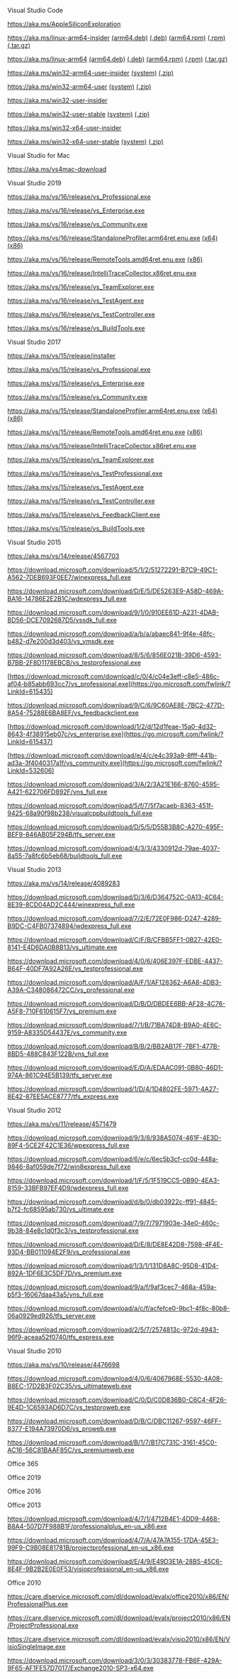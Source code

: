 <!-- PKI Repository - PKI Services
Certificate Root Authority
https://www.microsoft.com/pkiops/Docs/Repository.htm
https://aka.ms/CTLDownload
http://go.microsoft.com/fwlink/?linkid=747875&clcid=0x409?http://download.microsoft.com/download/2/4/8/248D8A62-FCCD-475C-85E7-6ED59520FC0F/MicrosoftRootCertificateAuthority2011.cer:http://www.microsoft.com/pki/certs/MicRooCerAut2011_2011_03_22.crt
A certificate chain could not be built to a trusted root authority
A certificate chain processed, but terminated in a root certificate which is not trusted by the trust provider
The remote certificate is invalid because of errors in the certificate chain: UntrustedRoot
https://support.microsoft.com/en-us/help/2813430/an-update-is-available-that-enables-administrators-to-update-trusted-a
-->
Visual Studio Code

https://aka.ms/AppleSiliconExploration

https://aka.ms/linux-arm64-insider [(arm64.deb)](https://aka.ms/linux-arm64-deb-insider) [(.deb)](https://aka.ms/linux-armhf-deb-insider) [(arm64.rpm)](https://aka.ms/linux-arm64-rpm-insider) [(.rpm)](https://aka.ms/linux-armhf-rpm-insider) [(.tar.gz)](https://aka.ms/linux-armhf-insider)

https://aka.ms/linux-arm64 [(arm64.deb)](https://aka.ms/linux-arm64-deb) [(.deb)](https://aka.ms/linux-armhf-deb)  [(arm64.rpm)](https://aka.ms/linux-arm64-rpm) [(.rpm)](https://aka.ms/linux-armhf-rpm) [(.tar.gz)](https://aka.ms/linux-armhf)

https://aka.ms/win32-arm64-user-insider [(system)](https://aka.ms/win32-arm64-setup-insider) [(.zip)](https://aka.ms/win32-arm64-archive-insider)

https://aka.ms/win32-arm64-user [(system)](https://aka.ms/win32-arm64-setup) [(.zip)](https://aka.ms/win32-arm64-archive)

https://aka.ms/win32-user-insider

https://aka.ms/win32-user-stable [(system)](https://code.visualstudio.com/sha/download?build=stable&os=win32) [(.zip)](https://code.visualstudio.com/sha/download?build=stable&os=win32-archive)
[](https://go.microsoft.com//fwlink/?Linkid=623230)
[](https://go.microsoft.com//fwlink/?Linkid=623231)

https://aka.ms/win32-x64-user-insider

https://aka.ms/win32-x64-user-stable [(system)](https://code.visualstudio.com/sha/download?build=stable&os=win32-x64) [(.zip)](https://code.visualstudio.com/sha/download?build=stable&os=win32-x64-archive)
[](https://go.microsoft.com//fwlink/?Linkid=850641)
[](https://go.microsoft.com//fwlink/?Linkid=852157)

Visual Studio for Mac

https://aka.ms/vs4mac-download

Visual Studio 2019

https://aka.ms/vs/16/release/vs_Professional.exe

https://aka.ms/vs/16/release/vs_Enterprise.exe

https://aka.ms/vs/16/release/vs_Community.exe

https://aka.ms/vs/16/release/StandaloneProfiler.arm64ret.enu.exe [(x64)](https://aka.ms/vs/16/release/StandaloneProfiler.amd64ret.enu.exe) [(x86)](https://aka.ms/vs/16/release/StandaloneProfiler.x86ret.enu.exe)

https://aka.ms/vs/16/release/RemoteTools.amd64ret.enu.exe [(x86)](https://aka.ms/vs/16/release/RemoteTools.x86ret.enu.exe)

https://aka.ms/vs/16/release/IntelliTraceCollector.x86ret.enu.exe

https://aka.ms/vs/16/release/vs_TeamExplorer.exe
[](https://download.visualstudio.microsoft.com/download/pr/44fbb1ed-c06e-41c9-bc39-3d7f2083d61b/300a2e9b04de7903cac368df0157bbc805983bb7d0135ad06eab4cf1c247193e/vs_TeamExplorer.exe)

https://aka.ms/vs/16/release/vs_TestAgent.exe
[](https://download.visualstudio.microsoft.com/download/pr/44fbb1ed-c06e-41c9-bc39-3d7f2083d61b/2f1f8d42e1267ba51e73be4f52bcc7009503275e4ff6cf29c6f6b16dbd49ad52/vs_TestAgent.exe)

https://aka.ms/vs/16/release/vs_TestController.exe

https://aka.ms/vs/16/release/vs_BuildTools.exe

Visual Studio 2017

https://aka.ms/vs/15/release/installer

https://aka.ms/vs/15/release/vs_Professional.exe

https://aka.ms/vs/15/release/vs_Enterprise.exe

https://aka.ms/vs/15/release/vs_Community.exe

https://aka.ms/vs/15/release/StandaloneProfiler.arm64ret.enu.exe [(x64)](https://aka.ms/vs/15/release/StandaloneProfiler.amd64ret.enu.exe) [(x86)](https://aka.ms/vs/15/release/StandaloneProfiler.x86ret.enu.exe)

https://aka.ms/vs/15/release/RemoteTools.amd64ret.enu.exe [(x86)](https://aka.ms/vs/15/release/RemoteTools.x86ret.enu.exe)

https://aka.ms/vs/15/release/IntelliTraceCollector.x86ret.enu.exe

https://aka.ms/vs/15/release/vs_TeamExplorer.exe
[](https://download.visualstudio.microsoft.com/download/pr/5f6dfbf7-a8f7-4f36-9b9e-928867c28c08/41941a2c5160a05ce23e8cd405206eea5c66d704a39479f84cf29dc7300374e8/vs_TeamExplorer.exe)

https://aka.ms/vs/15/release/vs_TestProfessional.exe
[](https://download.visualstudio.microsoft.com/download/pr/5f6dfbf7-a8f7-4f36-9b9e-928867c28c08/57643ea3ec44292fd259f0ad8b29334d0e16f08a9ab8e4c63b3033257ed9e591/vs_TestProfessional.exe)

https://aka.ms/vs/15/release/vs_TestAgent.exe
[](https://download.visualstudio.microsoft.com/download/pr/5f6dfbf7-a8f7-4f36-9b9e-928867c28c08/af5b4d3693976b8d80dfd70776b0e70e00e09252574382b078ddd649fab1f18e/vs_TestAgent.exe)

https://aka.ms/vs/15/release/vs_TestController.exe

https://aka.ms/vs/15/release/vs_FeedbackClient.exe
[](https://download.visualstudio.microsoft.com/download/pr/5f6dfbf7-a8f7-4f36-9b9e-928867c28c08/ef55b1f97dc722ec0bc74fab179669a1af2c9a35a3af05dcdbdd34cc631e9cd3/vs_FeedbackClient.exe)

https://aka.ms/vs/15/release/vs_BuildTools.exe

Visual Studio 2015

https://aka.ms/vs/14/release/4567703

https://download.microsoft.com/download/5/1/2/51272291-B7C9-49C1-A562-7DEB693F0EE7/winexpress_full.exe

https://download.microsoft.com/download/D/E/5/DE5263E9-A58D-469A-BA16-14786E2E2B1C/wdexpress_full.exe

https://download.microsoft.com/download/9/1/0/910EE61D-A231-4DAB-BD56-DCE7092687D5/vssdk_full.exe

https://download.microsoft.com/download/a/b/a/abaec841-9f4e-48fc-b482-d7e200d3d403/vs_vmsdk.exe

[](https://download.microsoft.com/download/6/2/6/626E579E-C602-4C50-8CDC-8A0D9E2A658B/testprofessional_ENU.exe)
https://download.microsoft.com/download/8/5/6/856E021B-39D6-4593-B7BB-2F8D1178EBCB/vs_testprofessional.exe

[https://download.microsoft.com/download/c/0/4/c04e3eff-c8e5-486c-af04-b85abb693cc7/vs_professional.exe](https://go.microsoft.com/fwlink/?LinkId=615435)

https://download.microsoft.com/download/9/C/6/9C60AE8E-7BC2-477D-8A54-75288E6BA8EF/vs_feedbackclient.exe

[https://download.microsoft.com/download/1/2/d/12d1feae-15a0-4d32-8643-4f38915eb07c/vs_enterprise.exe](https://go.microsoft.com/fwlink/?LinkId=615437)

[https://download.microsoft.com/download/e/4/c/e4c393a9-8fff-441b-ad3a-3f4040317a1f/vs_community.exe](https://go.microsoft.com/fwlink/?LinkId=532606)

https://download.microsoft.com/download/3/A/2/3A21E166-8760-4595-A421-622706FD892F/vns_full.exe

https://download.microsoft.com/download/5/f/7/5f7acaeb-8363-451f-9425-68a90f98b238/visualcppbuildtools_full.exe

https://download.microsoft.com/download/D/5/5/D55B3B8C-A270-495F-BEF9-846AB05F294B/tfs_server.exe

https://download.microsoft.com/download/4/3/3/4330912d-79ae-4037-8a55-7a8fc6b5eb68/buildtools_full.exe
[](https://download.microsoft.com/download/E/E/D/EEDF18A8-4AED-4CE0-BEBE-70A83094FC5A/buildtools_full.exe)

Visual Studio 2013

https://aka.ms/vs/14/release/4089283

https://download.microsoft.com/download/D/3/6/D364752C-0A13-4C64-8E39-8CD04AD2C444/winexpress_full.exe

https://download.microsoft.com/download/7/2/E/72E0F986-D247-4289-B9DC-C4FB07374894/wdexpress_full.exe

https://download.microsoft.com/download/C/F/B/CFBB5FF1-0B27-42E0-8141-E4D6DA0B8B13/vs_ultimate.exe

https://download.microsoft.com/download/4/0/6/406E397F-EDBE-4437-B64F-40DF7A92A26E/vs_testprofessional.exe

https://download.microsoft.com/download/A/F/1/AF128362-A6A8-4DB3-A39A-C348086472CC/vs_professional.exe

https://download.microsoft.com/download/D/B/D/DBDEE6BB-AF28-4C76-A5F8-710F610615F7/vs_premium.exe

https://download.microsoft.com/download/7/1/B/71BA74D8-B9A0-4E6C-9159-A8335D54437E/vs_community.exe

https://download.microsoft.com/download/B/B/2/BB2AB17F-7BF1-477B-8BD5-488C843F122B/vns_full.exe

https://download.microsoft.com/download/E/D/A/EDAAC091-0B80-46D1-974A-861C94E5B139/tfs_server.exe

https://download.microsoft.com/download/1/D/4/1D4802FE-5971-4A27-8E42-87EE5ACE8777/tfs_express.exe

Visual Studio 2012

https://aka.ms/vs/11/release/4571479

https://download.microsoft.com/download/9/3/8/938A5074-461F-4E3D-89F4-5CE2F42C1E36/wpexpress_full.exe

https://download.microsoft.com/download/6/e/c/6ec5b3cf-cc0d-448a-9846-8af059de7f72/win8express_full.exe

https://download.microsoft.com/download/1/F/5/1F519CC5-0B90-4EA3-8159-33BFB97EF4D9/wdexpress_full.exe

https://download.microsoft.com/download/d/b/0/db03922c-ff91-4845-b7f2-fc68595ab730/vs_ultimate.exe

https://download.microsoft.com/download/7/9/7/7971903e-34e0-460c-9b38-84e8c1d0f3c3/vs_testprofessional.exe

https://download.microsoft.com/download/D/E/8/DE8E42D8-7598-4F4E-93D4-BB011094E2F9/vs_professional.exe

https://download.microsoft.com/download/1/3/1/131D8A8C-95D8-41D4-892A-1DF6E3C5DF7D/vs_premium.exe

https://download.microsoft.com/download/9/a/f/9af3cec7-468a-459a-b5f3-16067daa43a5/vns_full.exe

https://download.microsoft.com/download/a/c/f/acfefce0-9bc1-4f8c-80b8-06a0929ed926/tfs_server.exe

https://download.microsoft.com/download/2/5/7/2574813c-972d-4943-96f9-aceaa52f0740/tfs_express.exe

Visual Studio 2010

https://aka.ms/vs/10/release/4476698

https://download.microsoft.com/download/4/0/6/4067968E-5530-4A08-B8EC-17D2B3F02C35/vs_ultimateweb.exe

[](https://download.microsoft.com/download/A/B/F/ABF1F686-F442-49DD-8EC7-AC0991845CC3/VS2010UltimTrial_4PartsTotal.part1.exe)
[](https://download.microsoft.com/download/A/B/F/ABF1F686-F442-49DD-8EC7-AC0991845CC3/VS2010UltimTrial_4PartsTotal.part2.rar)
[](https://download.microsoft.com/download/A/B/F/ABF1F686-F442-49DD-8EC7-AC0991845CC3/VS2010UltimTrial_4PartsTotal.part3.rar)
[](https://download.microsoft.com/download/A/B/F/ABF1F686-F442-49DD-8EC7-AC0991845CC3/VS2010UltimTrial_4PartsTotal.part4.rar)

https://download.microsoft.com/download/C/0/D/C0D836B0-C6C4-4F26-9E4D-1C6593AD6D7C/vs_testproweb.exe

[](https://download.microsoft.com/download/D/F/A/DFAAA807-8418-4270-A015-D2D5EF7B35C4/VS2010TFS_3PartsTotal.part1.exe)
[](https://download.microsoft.com/download/D/F/A/DFAAA807-8418-4270-A015-D2D5EF7B35C4/VS2010TFS_3PartsTotal.part2.rar)
[](https://download.microsoft.com/download/D/F/A/DFAAA807-8418-4270-A015-D2D5EF7B35C4/VS2010TFS_3PartsTotal.part3.rar)

https://download.microsoft.com/download/D/B/C/DBC11267-9597-46FF-8377-E194A73970D6/vs_proweb.exe

[](https://download.microsoft.com/download/3/6/7/367F1CD8-2086-401E-9222-7E9AD6D1E58A/VS2010ProTrial_4PartsTotal.part1.exe)
[](https://download.microsoft.com/download/3/6/7/367F1CD8-2086-401E-9222-7E9AD6D1E58A/VS2010ProTrial_4PartsTotal.part2.rar)
[](https://download.microsoft.com/download/3/6/7/367F1CD8-2086-401E-9222-7E9AD6D1E58A/VS2010ProTrial_4PartsTotal.part3.rar)
[](https://download.microsoft.com/download/3/6/7/367F1CD8-2086-401E-9222-7E9AD6D1E58A/VS2010ProTrial_4PartsTotal.part4.rar)

https://download.microsoft.com/download/B/1/7/B17C731C-3161-45C0-AC16-56C81BAAF85C/vs_premiumweb.exe

[](https://download.microsoft.com/download/5/B/1/5B124B97-99FC-4816-BB84-01C33FD24D95/VS2010PremTrial_4PartsTotal.part1.exe)
[](https://download.microsoft.com/download/5/B/1/5B124B97-99FC-4816-BB84-01C33FD24D95/VS2010PremTrial_4PartsTotal.part2.rar)
[](https://download.microsoft.com/download/5/B/1/5B124B97-99FC-4816-BB84-01C33FD24D95/VS2010PremTrial_4PartsTotal.part3.rar)
[](https://download.microsoft.com/download/5/B/1/5B124B97-99FC-4816-BB84-01C33FD24D95/VS2010PremTrial_4PartsTotal.part4.rar)

Office 365

Office 2019

Office 2016

Office 2013

https://download.microsoft.com/download/4/7/1/4712B4E1-4DD9-4468-B8A4-507D7F988B1F/professionalplus_en-us_x86.exe

https://download.microsoft.com/download/4/7/A/47A7A155-17DA-45E3-99F9-C9B08E81781B/projectprofessional_en-us_x86.exe

https://download.microsoft.com/download/E/4/9/E49D3E1A-28B5-45C6-8E4F-9B2B2E0E0F53/visioprofessional_en-us_x86.exe
[](https://download.microsoft.com/download/2/3/4/234521FC-0DB3-494B-A78D-AF81193FA59B/Exchange-x64.exe)
[](https://download.microsoft.com/download/E/7/F/E7F39294-9523-4C48-92E9-48F7CA04CFAB/WebAppsServer_en-us_x64.img)
[](https://download.microsoft.com/download/B/E/9/BE9E63FA-40EA-44C1-9389-C0C58F47A279/SharePointServer_en-us.img)
[](https://download.microsoft.com/download/F/5/3/F53FED95-9B8A-4E19-A294-CA5996755421/LS-E-enUS-8132.0.iso)

Office 2010

https://care.dlservice.microsoft.com/dl/download/evalx/office2010/x86/EN/ProfessionalPlus.exe

https://care.dlservice.microsoft.com/dl/download/evalx/project2010/x86/EN/ProjectProfessional.exe

https://care.dlservice.microsoft.com/dl/download/evalx/visio2010/x86/EN/VisioSingleImage.exe

https://download.microsoft.com/download/3/0/3/30383778-FB6F-429A-9F65-AF1FE57D7017/Exchange2010-SP3-x64.exe
[](https://download.microsoft.com/download/office2010/2/4/7/247A463C-AF98-4778-B5A3-934CB8D198D1/ProfessionalPlus.exe)
[](https://download.microsoft.com/download/office2010/7/B/A/7BA627BB-E4FA-42A3-89DF-66C1B5382334/ProfessionalPlus.exe)
[](https://download.microsoft.com/download/project2010/E/2/E/E2E817FD-5999-40F8-8A1B-F5BF385E5C8D/ProjectProfessional.exe)
[](https://download.microsoft.com/download/project2010/E/2/D/E2DBC896-3086-4249-9973-A18FD823BBEE/ProjectProfessional.exe)
[](https://download.microsoft.com/download/visio2010/E/4/B/E4BE6DBC-B3E8-44D2-98EA-431A2C487AA3/VisioSingleImage.exe)
[](https://download.microsoft.com/download/visio2010/F/B/1/FB14EBC2-A06F-439D-B926-84A3B8735FD8/VisioSingleImage.exe)
[](https://download.microsoft.com/download/C/2/6/C2639937-F21B-44C7-BE83-D8A16E4FD84D/BCMv4-Beta-BCMSetup-x86-en-US.exe)
[](https://download.microsoft.com/download/B/B/3/BB3816A3-6479-4556-B7F6-4E49879307D8/BCMv4-Beta-BCMSetup-x64-en-US.exe)
[](https://download.microsoft.com/download/D/D/B/DDB6DAF8-25BE-48D1-8A51-6EFC193CEF29/webapps/14.0.4536.1000_WcServer_none_ship_x64_en-us_exe/WcServer_en-us.exe)
